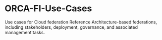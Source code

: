 # ORCA-FI-Use-Cases
Use cases for Cloud federation Reference Architecture-based federations, including stakeholders, deployment, governance, and associated management tasks.

